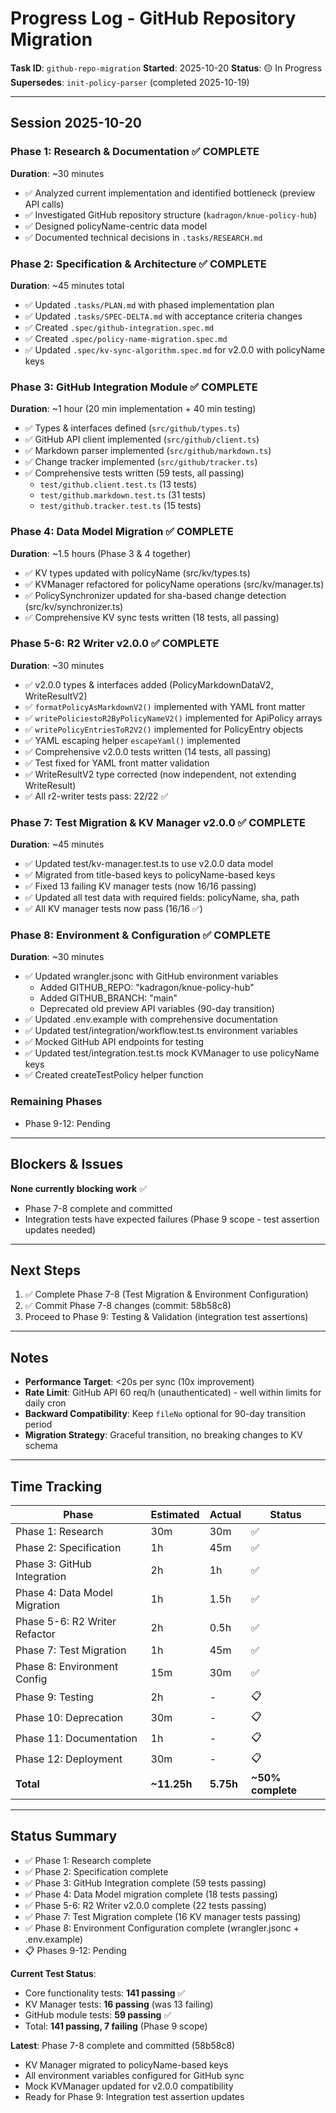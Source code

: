 # Progress Log - GitHub Repository Migration

**Task ID**: `github-repo-migration`
**Started**: 2025-10-20
**Status**: 🟡 In Progress
**Supersedes**: `init-policy-parser` (completed 2025-10-19)

---

## Session 2025-10-20

### Phase 1: Research & Documentation ✅ COMPLETE
**Duration**: ~30 minutes

- ✅ Analyzed current implementation and identified bottleneck (preview API calls)
- ✅ Investigated GitHub repository structure (`kadragon/knue-policy-hub`)
- ✅ Designed policyName-centric data model
- ✅ Documented technical decisions in `.tasks/RESEARCH.md`

### Phase 2: Specification & Architecture ✅ COMPLETE
**Duration**: ~45 minutes total

- ✅ Updated `.tasks/PLAN.md` with phased implementation plan
- ✅ Updated `.tasks/SPEC-DELTA.md` with acceptance criteria changes
- ✅ Created `.spec/github-integration.spec.md`
- ✅ Created `.spec/policy-name-migration.spec.md`
- ✅ Updated `.spec/kv-sync-algorithm.spec.md` for v2.0.0 with policyName keys

### Phase 3: GitHub Integration Module ✅ COMPLETE
**Duration**: ~1 hour (20 min implementation + 40 min testing)

- ✅ Types & interfaces defined (`src/github/types.ts`)
- ✅ GitHub API client implemented (`src/github/client.ts`)
- ✅ Markdown parser implemented (`src/github/markdown.ts`)
- ✅ Change tracker implemented (`src/github/tracker.ts`)
- ✅ Comprehensive tests written (59 tests, all passing)
  - `test/github.client.test.ts` (13 tests)
  - `test/github.markdown.test.ts` (31 tests)
  - `test/github.tracker.test.ts` (15 tests)

### Phase 4: Data Model Migration ✅ COMPLETE
**Duration**: ~1.5 hours (Phase 3 & 4 together)

- ✅ KV types updated with policyName (src/kv/types.ts)
- ✅ KVManager refactored for policyName operations (src/kv/manager.ts)
- ✅ PolicySynchronizer updated for sha-based change detection (src/kv/synchronizer.ts)
- ✅ Comprehensive KV sync tests written (18 tests, all passing)

### Phase 5-6: R2 Writer v2.0.0 ✅ COMPLETE
**Duration**: ~30 minutes

- ✅ v2.0.0 types & interfaces added (PolicyMarkdownDataV2, WriteResultV2)
- ✅ `formatPolicyAsMarkdownV2()` implemented with YAML front matter
- ✅ `writePoliciestoR2ByPolicyNameV2()` implemented for ApiPolicy arrays
- ✅ `writePolicyEntriesToR2V2()` implemented for PolicyEntry objects
- ✅ YAML escaping helper `escapeYaml()` implemented
- ✅ Comprehensive v2.0.0 tests written (14 tests, all passing)
- ✅ Test fixed for YAML front matter validation
- ✅ WriteResultV2 type corrected (now independent, not extending WriteResult)
- ✅ All r2-writer tests pass: 22/22 ✅

### Phase 7: Test Migration & KV Manager v2.0.0 ✅ COMPLETE
**Duration**: ~45 minutes

- ✅ Updated test/kv-manager.test.ts to use v2.0.0 data model
- ✅ Migrated from title-based keys to policyName-based keys
- ✅ Fixed 13 failing KV manager tests (now 16/16 passing)
- ✅ Updated all test data with required fields: policyName, sha, path
- ✅ All KV manager tests now pass (16/16 ✅)

### Phase 8: Environment & Configuration ✅ COMPLETE
**Duration**: ~30 minutes

- ✅ Updated wrangler.jsonc with GitHub environment variables
  - Added GITHUB_REPO: "kadragon/knue-policy-hub"
  - Added GITHUB_BRANCH: "main"
  - Deprecated old preview API variables (90-day transition)
- ✅ Updated .env.example with comprehensive documentation
- ✅ Updated test/integration/workflow.test.ts environment variables
- ✅ Mocked GitHub API endpoints for testing
- ✅ Updated test/integration.test.ts mock KVManager to use policyName keys
- ✅ Created createTestPolicy helper function

### Remaining Phases
- Phase 9-12: Pending

---

## Blockers & Issues

**None currently blocking work** ✅
- Phase 7-8 complete and committed
- Integration tests have expected failures (Phase 9 scope - test assertion updates needed)

---

## Next Steps

1. ✅ Complete Phase 7-8 (Test Migration & Environment Configuration)
2. ✅ Commit Phase 7-8 changes (commit: 58b58c8)
3. Proceed to Phase 9: Testing & Validation (integration test assertions)

---

## Notes

- **Performance Target**: <20s per sync (10x improvement)
- **Rate Limit**: GitHub API 60 req/h (unauthenticated) - well within limits for daily cron
- **Backward Compatibility**: Keep `fileNo` optional for 90-day transition period
- **Migration Strategy**: Graceful transition, no breaking changes to KV schema

---

## Time Tracking

| Phase | Estimated | Actual | Status |
|-------|-----------|--------|--------|
| Phase 1: Research | 30m | 30m | ✅ |
| Phase 2: Specification | 1h | 45m | ✅ |
| Phase 3: GitHub Integration | 2h | 1h | ✅ |
| Phase 4: Data Model Migration | 1h | 1.5h | ✅ |
| Phase 5-6: R2 Writer Refactor | 2h | 0.5h | ✅ |
| Phase 7: Test Migration | 1h | 45m | ✅ |
| Phase 8: Environment Config | 15m | 30m | ✅ |
| Phase 9: Testing | 2h | - | 📋 |
| Phase 10: Deprecation | 30m | - | 📋 |
| Phase 11: Documentation | 1h | - | 📋 |
| Phase 12: Deployment | 30m | - | 📋 |
| **Total** | **~11.25h** | **5.75h** | **~50% complete** |

---

## Status Summary

- ✅ Phase 1: Research complete
- ✅ Phase 2: Specification complete
- ✅ Phase 3: GitHub Integration complete (59 tests passing)
- ✅ Phase 4: Data Model migration complete (18 tests passing)
- ✅ Phase 5-6: R2 Writer v2.0.0 complete (22 tests passing)
- ✅ Phase 7: Test Migration complete (16 KV manager tests passing)
- ✅ Phase 8: Environment Configuration complete (wrangler.jsonc + .env.example)
- 📋 Phases 9-12: Pending

**Current Test Status**:
- Core functionality tests: **141 passing** ✅
- KV Manager tests: **16 passing** (was 13 failing)
- GitHub module tests: **59 passing** ✅
- Total: **141 passing, 7 failing** (Phase 9 scope)

**Latest**: Phase 7-8 complete and committed (58b58c8)
- KV Manager migrated to policyName-based keys
- All environment variables configured for GitHub sync
- Mock KVManager updated for v2.0.0 compatibility
- Ready for Phase 9: Integration test assertion updates
